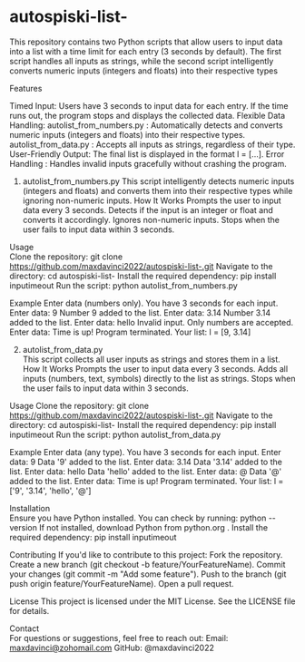 # autospiski-list-

This repository contains two Python scripts that allow users to input data into a list with a time limit for each entry (3 seconds by default). The first script handles all inputs as strings, while the second script intelligently converts numeric inputs (integers and floats) into their respective types


Features  

Timed Input:
  Users have 3 seconds to input data for each entry. If the time runs out, the program stops and displays the collected data.
Flexible Data Handling:
  autolist_from_numbers.py : Automatically detects and converts numeric inputs (integers and floats) into their respective types.
  autolist_from_data.py : Accepts all inputs as strings, regardless of their type.
User-Friendly Output:
  The final list is displayed in the format l = [...].
Error Handling :
  Handles invalid inputs gracefully without crashing the program.

1. autolist_from_numbers.py
This script intelligently detects numeric inputs (integers and floats) and converts them into their respective types while ignoring non-numeric inputs. 
  How It Works
    Prompts the user to input data every 3 seconds.
    Detects if the input is an integer or float and converts it accordingly.
    Ignores non-numeric inputs.
    Stops when the user fails to input data within 3 seconds.

Usage  
  Clone the repository:
    git clone https://github.com/maxdavinci2022/autospiski-list-.git
Navigate to the directory:
    cd autospiski-list-
Install the required dependency:
    pip install inputimeout
Run the script:
    python autolist_from_numbers.py   

Example
    Enter data (numbers only). You have 3 seconds for each input.
    Enter data: 9
    Number 9 added to the list.
    Enter data: 3.14
    Number 3.14 added to the list.
    Enter data: hello
    Invalid input. Only numbers are accepted.
    Enter data: 
    Time is up! Program terminated.
    Your list: l = [9, 3.14]

2. autolist_from_data.py  
This script collects all user inputs as strings and stores them in a list. 
  How It Works
    Prompts the user to input data every 3 seconds.
    Adds all inputs (numbers, text, symbols) directly to the list as strings.
    Stops when the user fails to input data within 3 seconds.

Usage
  Clone the repository:
    git clone https://github.com/maxdavinci2022/autospiski-list-.git
Navigate to the directory:
    cd autospiski-list-
Install the required dependency:
    pip install inputimeout
Run the script:
    python autolist_from_data.py

Example
    Enter data (any type). You have 3 seconds for each input.
    Enter data: 9
    Data '9' added to the list.
    Enter data: 3.14
    Data '3.14' added to the list.
    Enter data: hello
    Data 'hello' added to the list.
    Enter data: @
    Data '@' added to the list.
    Enter data: 
    Time is up! Program terminated.
    Your list: l = ['9', '3.14', 'hello', '@']

Installation  
  Ensure you have Python installed. You can check by running: 
    python --version
If not installed, download Python from python.org . 
  Install the required dependency: 
    pip install inputimeout

Contributing
  If you'd like to contribute to this project: 
    Fork the repository.
    Create a new branch (git checkout -b feature/YourFeatureName).
    Commit your changes (git commit -m "Add some feature").
    Push to the branch (git push origin feature/YourFeatureName).
    Open a pull request.  

License
  This project is licensed under the MIT License. See the LICENSE  file for details. 

Contact  
  For questions or suggestions, feel free to reach out: 
    Email: maxdavinci@zohomail.com 
    GitHub: @maxdavinci2022 
